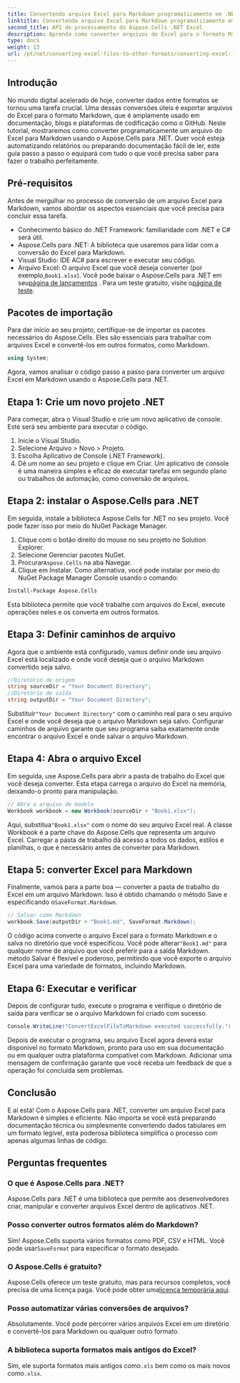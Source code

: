 ```yaml
---
title: Convertendo arquivo Excel para Markdown programaticamente em .NET
linktitle: Convertendo arquivo Excel para Markdown programaticamente em .NET
second_title: API de processamento do Aspose.Cells .NET Excel
description: Aprenda como converter arquivos do Excel para o formato Markdown usando o Aspose.Cells para .NET neste guia detalhado passo a passo. Aumente a produtividade com conversão fácil de arquivos.
type: docs
weight: 13
url: /pt/net/converting-excel-files-to-other-formats/converting-excel-file-to-markdown/
---
```

## Introdução

No mundo digital acelerado de hoje, converter dados entre formatos se tornou uma tarefa crucial. Uma dessas conversões úteis é exportar arquivos do Excel para o formato Markdown, que é amplamente usado em documentação, blogs e plataformas de codificação como o GitHub. Neste tutorial, mostraremos como converter programaticamente um arquivo do Excel para Markdown usando o Aspose.Cells para .NET. Quer você esteja automatizando relatórios ou preparando documentação fácil de ler, este guia passo a passo o equipará com tudo o que você precisa saber para fazer o trabalho perfeitamente.
## Pré-requisitos
Antes de mergulhar no processo de conversão de um arquivo Excel para Markdown, vamos abordar os aspectos essenciais que você precisa para concluir essa tarefa.
- Conhecimento básico do .NET Framework: familiaridade com .NET e C# será útil.
- Aspose.Cells para .NET: A biblioteca que usaremos para lidar com a conversão do Excel para Markdown.
- Visual Studio: IDE AC# para escrever e executar seu código.
-  Arquivo Excel: O arquivo Excel que você deseja converter (por exemplo,`Book1.xlsx`).
 Você pode baixar o Aspose.Cells para .NET em seu[página de lançamentos](https://releases.aspose.com/cells/net/) . Para um teste gratuito, visite o[página de teste](https://releases.aspose.com/).
## Pacotes de importação
Para dar início ao seu projeto, certifique-se de importar os pacotes necessários do Aspose.Cells. Eles são essenciais para trabalhar com arquivos Excel e convertê-los em outros formatos, como Markdown.
```csharp
using System;
```

Agora, vamos analisar o código passo a passo para converter um arquivo Excel em Markdown usando o Aspose.Cells para .NET.
## Etapa 1: Crie um novo projeto .NET
Para começar, abra o Visual Studio e crie um novo aplicativo de console. Este será seu ambiente para executar o código.
1. Inicie o Visual Studio.
2. Selecione Arquivo > Novo > Projeto.
3. Escolha Aplicativo de Console (.NET Framework).
4. Dê um nome ao seu projeto e clique em Criar.
Um aplicativo de console é uma maneira simples e eficaz de executar tarefas em segundo plano ou trabalhos de automação, como conversão de arquivos.
## Etapa 2: instalar o Aspose.Cells para .NET
Em seguida, instale a biblioteca Aspose.Cells for .NET no seu projeto. Você pode fazer isso por meio do NuGet Package Manager.
1. Clique com o botão direito do mouse no seu projeto no Solution Explorer.
2. Selecione Gerenciar pacotes NuGet.
3.  Procurar`Aspose.Cells` na aba Navegar.
4. Clique em Instalar.
Como alternativa, você pode instalar por meio do NuGet Package Manager Console usando o comando:
```bash
Install-Package Aspose.Cells
```
Esta biblioteca permite que você trabalhe com arquivos do Excel, execute operações neles e os converta em outros formatos.
## Etapa 3: Definir caminhos de arquivo
Agora que o ambiente está configurado, vamos definir onde seu arquivo Excel está localizado e onde você deseja que o arquivo Markdown convertido seja salvo.
```csharp
//Diretório de origem
string sourceDir = "Your Document Directory";
//Diretório de saída
string outputDir = "Your Document Directory";
```
 Substituir`"Your Document Directory"` com o caminho real para o seu arquivo Excel e onde você deseja que o arquivo Markdown seja salvo.
Configurar caminhos de arquivo garante que seu programa saiba exatamente onde encontrar o arquivo Excel e onde salvar o arquivo Markdown.
## Etapa 4: Abra o arquivo Excel
Em seguida, use Aspose.Cells para abrir a pasta de trabalho do Excel que você deseja converter. Esta etapa carrega o arquivo do Excel na memória, deixando-o pronto para manipulação.
```csharp
// Abra o arquivo de modelo
Workbook workbook = new Workbook(sourceDir + "Book1.xlsx");
```
 Aqui, substitua`"Book1.xlsx"` com o nome do seu arquivo Excel real. A classe Workbook é a parte chave do Aspose.Cells que representa um arquivo Excel.
Carregar a pasta de trabalho dá acesso a todos os dados, estilos e planilhas, o que é necessário antes de converter para Markdown.
## Etapa 5: converter Excel para Markdown
 Finalmente, vamos para a parte boa — converter a pasta de trabalho do Excel em um arquivo Markdown. Isso é obtido chamando o método Save e especificando o`SaveFormat.Markdown`.
```csharp
// Salvar como Markdown
workbook.Save(outputDir + "Book1.md", SaveFormat.Markdown);
```
 O código acima converte o arquivo Excel para o formato Markdown e o salva no diretório que você especificou. Você pode alterar`"Book1.md"` para qualquer nome de arquivo que você preferir para a saída Markdown.
método Salvar é flexível e poderoso, permitindo que você exporte o arquivo Excel para uma variedade de formatos, incluindo Markdown.
## Etapa 6: Executar e verificar
Depois de configurar tudo, execute o programa e verifique o diretório de saída para verificar se o arquivo Markdown foi criado com sucesso.
```csharp
Console.WriteLine("ConvertExcelFileToMarkdown executed successfully.");
```
Depois de executar o programa, seu arquivo Excel agora deverá estar disponível no formato Markdown, pronto para uso em sua documentação ou em qualquer outra plataforma compatível com Markdown.
Adicionar uma mensagem de confirmação garante que você receba um feedback de que a operação foi concluída sem problemas.
## Conclusão
E aí está! Com o Aspose.Cells para .NET, converter um arquivo Excel para Markdown é simples e eficiente. Não importa se você está preparando documentação técnica ou simplesmente convertendo dados tabulares em um formato legível, esta poderosa biblioteca simplifica o processo com apenas algumas linhas de código. 
## Perguntas frequentes
### O que é Aspose.Cells para .NET?  
Aspose.Cells para .NET é uma biblioteca que permite aos desenvolvedores criar, manipular e converter arquivos Excel dentro de aplicativos .NET.
### Posso converter outros formatos além do Markdown?  
 Sim! Aspose.Cells suporta vários formatos como PDF, CSV e HTML. Você pode usar`SaveFormat` para especificar o formato desejado.
### O Aspose.Cells é gratuito?  
 Aspose.Cells oferece um teste gratuito, mas para recursos completos, você precisa de uma licença paga. Você pode obter uma[licença temporária aqui](https://purchase.aspose.com/temporary-license/).
### Posso automatizar várias conversões de arquivos?  
Absolutamente. Você pode percorrer vários arquivos Excel em um diretório e convertê-los para Markdown ou qualquer outro formato.
### A biblioteca suporta formatos mais antigos do Excel?  
 Sim, ele suporta formatos mais antigos como`.xls` bem como os mais novos como`.xlsx`.